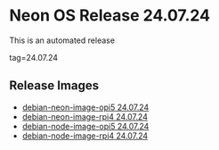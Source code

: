 # Neon OS Release 24.07.24
This is an automated release

tag=24.07.24

## Release Images
- [debian-neon-image-opi5 24.07.24](https://download.neonaiservices.com/neon_os/core/rpi4/master/debian-neon-image-rpi4_2024-07-24_00_40.img.xz)
- [debian-neon-image-rpi4 24.07.24](https://download.neonaiservices.com/neon_os/core/rpi4/master/debian-neon-image-rpi4_2024-07-24_00_40.img.xz)
- [debian-node-image-opi5 24.07.24](https://download.neonaiservices.com/neon_os/node/rpi4/master/debian-node-image-rpi4_2024-07-24_01_09.img.xz)
- [debian-node-image-rpi4 24.07.24](https://download.neonaiservices.com/neon_os/node/rpi4/master/debian-node-image-rpi4_2024-07-24_01_09.img.xz)
